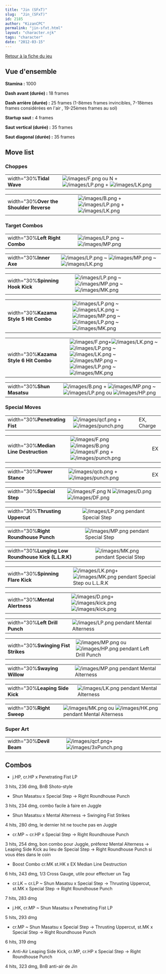 ```yaml
---
title: "Jin (SFxT)"
slug:  "Jin_(SFxT)"
id: 2185
author: "KizanCPC"
permalink: "jin-sfxt.html"
layout: "character.njk"
tags: "character"
date: "2012-03-15"
---
```


[Retour à la fiche du jeu](Street_Fighter_x_Tekken "wikilink")

## Vue d'ensemble

**Stamina :** 1000

**Dash avant (durée) :** 18 frames

**Dash arrière (durée) :** 25 frames (1-8èmes frames invincibles,
7-18èmes frames considérées en l'air , 19-25èmes frames au sol)

**Startup saut :** 4 frames

**Saut vertical (durée) :** 35 frames

**Saut diagonal (durée) :** 35 frames

## Move list

### Choppes

|                          |                                                                                                                      |
|--------------------------|----------------------------------------------------------------------------------------------------------------------|
| width="30%**Tidal Wave** | ![](/images/F.png "/images/F.png") ou N +![](/images/LP.png "/images/LP.png") + ![](/images/LK.png "/images/LK.png") |

|                                         |                                                                                                                 |
|-----------------------------------------|-----------------------------------------------------------------------------------------------------------------|
| width="30%**Over the Shoulder Reverse** | ![](/images/B.png "/images/B.png") +![](/images/LP.png "/images/LP.png") + ![](/images/LK.png "/images/LK.png") |

### Target Combos

|                                |                                                                              |
|--------------------------------|------------------------------------------------------------------------------|
| width="30%**Left Right Combo** | ![](/images/LP.png "/images/LP.png") \~ ![](/images/MP.png "/images/MP.png") |

|                         |                                                                                                                      |
|-------------------------|----------------------------------------------------------------------------------------------------------------------|
| width="30%**Inner Axe** | ![](/images/LP.png "/images/LP.png") \~ ![](/images/MP.png "/images/MP.png") \~ ![](/images/LK.png "/images/LK.png") |

|                                  |                                                                                                                      |
|----------------------------------|----------------------------------------------------------------------------------------------------------------------|
| width="30%**Spinning Hook Kick** | ![](/images/LP.png "/images/LP.png") \~ ![](/images/MP.png "/images/MP.png") \~ ![](/images/MK.png "/images/MK.png") |

|                                        |                                                                                                                                                                                                      |
|----------------------------------------|------------------------------------------------------------------------------------------------------------------------------------------------------------------------------------------------------|
| width="30%**Kazama Style 5 Hit Combo** | ![](/images/LP.png "/images/LP.png") \~ ![](/images/LK.png "/images/LK.png") \~ ![](/images/MP.png "/images/MP.png") \~ ![](/images/LP.png "/images/LP.png") \~ ![](/images/MK.png "/images/MK.png") |

|                                        |                                                                                                                                                                                                                                                                                 |
|----------------------------------------|---------------------------------------------------------------------------------------------------------------------------------------------------------------------------------------------------------------------------------------------------------------------------------|
| width="30%**Kazama Style 6 Hit Combo** | ![](/images/F.png "/images/F.png")+![](/images/LK.png "/images/LK.png") \~ ![](/images/LP.png "/images/LP.png") \~ ![](/images/LK.png "/images/LK.png") \~ ![](/images/MP.png "/images/MP.png") \~ ![](/images/LP.png "/images/LP.png") \~ ![](/images/MK.png "/images/MK.png") |

|                            |                                                                                                                                                           |
|----------------------------|-----------------------------------------------------------------------------------------------------------------------------------------------------------|
| width="30%**Shun Masatsu** | ![](/images/B.png "/images/B.png") + ![](/images/MP.png "/images/MP.png") \~ ![](/images/LP.png "/images/LP.png") ou ![](/images/HP.png "/images/HP.png") |

### Special Moves

|                                |                                                                                     |            |
|--------------------------------|-------------------------------------------------------------------------------------|------------|
| width="30%**Penetrating Fist** | ![](/images/qcf.png "/images/qcf.png") + ![](/images/punch.png "/images/punch.png") | EX, Charge |

|                                       |                                                                                                                                                     |     |
|---------------------------------------|-----------------------------------------------------------------------------------------------------------------------------------------------------|-----|
| width="30%**Median Line Destruction** | ![](/images/F.png "/images/F.png")![](/images/B.png "/images/B.png")![](/images/F.png "/images/F.png") + ![](/images/punch.png "/images/punch.png") | EX  |

|                            |                                                                                     |     |
|----------------------------|-------------------------------------------------------------------------------------|-----|
| width="30%**Power Stance** | ![](/images/qcb.png "/images/qcb.png") + ![](/images/punch.png "/images/punch.png") | EX  |

|                            |                                                                                                              |
|----------------------------|--------------------------------------------------------------------------------------------------------------|
| width="30%**Special Step** | ![](/images/F.png "/images/F.png") N ![](/images/D.png "/images/D.png") ![](/images/DF.png "/images/DF.png") |

|                                  |                                                           |
|----------------------------------|-----------------------------------------------------------|
| width="30%**Thrusting Uppercut** | ![](/images/LP.png "/images/LP.png") pendant Special Step |

|                                      |                                                           |
|--------------------------------------|-----------------------------------------------------------|
| width="30%**Right Roundhouse Punch** | ![](/images/MP.png "/images/MP.png") pendant Special Step |

|                                                     |                                                           |
|-----------------------------------------------------|-----------------------------------------------------------|
| width="30%**Lunging Low Roundhouse Kick (L.L.R.K)** | ![](/images/MK.png "/images/MK.png") pendant Special Step |

|                                   |                                                                                                           |
|-----------------------------------|-----------------------------------------------------------------------------------------------------------|
| width="30%**Spinning Flare Kick** | ![](/images/LK.png "/images/LK.png")+![](/images/MK.png "/images/MK.png") pendant Special Step ou L.L.R.K |

|                                |                                                                                                                      |
|--------------------------------|----------------------------------------------------------------------------------------------------------------------|
| width="30%**Mental Alertness** | ![](/images/D.png "/images/D.png")+ ![](/images/kick.png "/images/kick.png")![](/images/kick.png "/images/kick.png") |

|                                |                                                               |
|--------------------------------|---------------------------------------------------------------|
| width="30%**Left Drill Punch** | ![](/images/LP.png "/images/LP.png") pendant Mental Alterness |

|                                     |                                                                                                       |
|-------------------------------------|-------------------------------------------------------------------------------------------------------|
| width="30%**Swinging Fist Strikes** | ![](/images/MP.png "/images/MP.png") ou ![](/images/HP.png "/images/HP.png") pendant Left Drill Punch |

|                              |                                                               |
|------------------------------|---------------------------------------------------------------|
| width="30%**Swaying Willow** | ![](/images/MP.png "/images/MP.png") pendant Mental Alterness |

|                                 |                                                               |
|---------------------------------|---------------------------------------------------------------|
| width="30%**Leaping Side Kick** | ![](/images/LK.png "/images/LK.png") pendant Mental Alterness |

|                           |                                                                                                       |
|---------------------------|-------------------------------------------------------------------------------------------------------|
| width="30%**Right Sweep** | ![](/images/MK.png "/images/MK.png") ou ![](/images/HK.png "/images/HK.png") pendant Mental Alterness |

### Super Art

|                          |                                                                                       |
|--------------------------|---------------------------------------------------------------------------------------|
| width="30%**Devil Beam** | ![](/images/qcf.png "/images/qcf.png")+![](/images/3xPunch.png "/images/3xPunch.png") |

## Combos

- j.HP, cr.HP x Penetrating Fist LP

3 hits, 236 dmg, BnB Shoto-style

- Shun Masatsu x Special Step -\> Right Roundhouse Punch

3 hits, 234 dmg, combo facile à faire en Juggle

- Shun Masatsu x Mental Alterness -\> Swinging Fist Strikes

4 hits, 280 dmg, le dernier hit ne touche pas en Juggle

- cr.MP \~ cr.HP x Special Step -\> Right Roundhouse Punch

3 hits, 254 dmg, bon combo pour Juggle, préferez Mental Alterness -\>
Leaping Side Kick au lieu de Special Step -\> Right Roundhouse Punch si
vous êtes dans le coin

- Boost Combo cr.MK st.HK x EX Median Line Destruction

6 hits, 243 dmg, 1/3 Cross Gauge, utile pour effectuer un Tag

- cr.LK \~ cr.LP \~ Shun Masatsu x Special Step -\> Thrusting Uppercut,
  st.MK x Special Step -\> Right Roundhouse Punch

7 hits, 283 dmg

- j.HK, cr.MP \~ Shun Masatsu x Penetrating Fist LP

5 hits, 293 dmg

- cr.MP \~ Shun Masatsu x Special Step -\> Thrusting Uppercut, st.MK x
  Special Step -\> Right Roundhouse Punch

6 hits, 319 dmg

- Anti-Air Leaping Side Kick, cr.MP, cr.HP x Special Step -\> Right
  Roundhouse Punch

4 hits, 323 dmg, BnB anti-air de Jin
